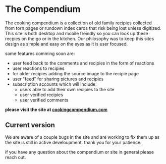 # The Compendium

The cooking compendium is a collection of old family recipies collected from torn pages or rundown index cards that risk being lost unless digitized. This site is both desktop and mobile freindly so you can look up these recpies on the go or in the kitchen. Our philosophy was to keep this sites design as simple and easy on the eyes as it is user focused.

some features comming soon are:
- user feed back to the comments and recipies in the form of reactions
- user reactions to recipies
- for older recipies adding the source image to the recipie page
- user "feed" for sharing pictures and recipies
- subscription accounts which will include:
  - users able to add their own recipies to the site
  - user verified recipies
  - user verified comments

**please visit the site at [cookingcompendium.com](http://www.cookingcompendium.com)**

## Current version

We are aware of a couple bugs in the site and are working to fix them up as the site is still in active develoupment. thank you for your patience.

if you have any question about the compendium or site in general please reach out.
